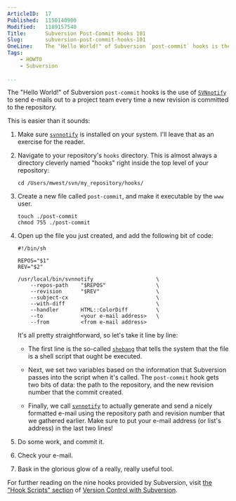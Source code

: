 ```yaml
---
ArticleID:  17
Published:  1150140900
Modified:   1189157540
Title:      Subversion Post-Commit Hooks 101
Slug:       subversion-post-commit-hooks-101
OneLine:    The "Hello World!" of Subversion `post-commit` hooks is the use of `SVNnotify` to send e-mails out to a project team every time a new revision is committed to the repository.  This is easier than it sounds.
Tags:       
    - HOWTO
    - Subversion

...
```

The "Hello World!" of Subversion `post-commit` hooks is the use of [`SVNnotify`][svnnotify] to send e-mails out to a project team every time a new revision is committed to the repository.

This is easier than it sounds:

1.  Make sure [`svnnotify`][svnnotify] is installed on your system.  I'll
    leave that as an exercise for the reader.

2.  Navigate to your repository's `hooks` directory.  This is almost always a
    directory cleverly named "hooks" right inside the top level of your
    repository:

        cd /Users/mwest/svn/my_repository/hooks/
    
3.  Create a new file called `post-commit`, and make it executable by the
    `www` user.

        touch ./post-commit
        chmod 755 ./post-commit
    
4.  Open up the file you just created, and add the following bit of code:

        #!/bin/sh
    
        REPOS="$1"
        REV="$2"
    
        /usr/local/bin/svnnotify                    \
            --repos-path    "$REPOS"                \
            --revision      "$REV"                  \
            --subject-cx                            \
            --with-diff                             \
            --handler       HTML::ColorDiff         \
            --to            <your e-mail address>   \
            --from          <from e-mail address>
                
    It's all pretty straightforward, so let's take it line by line:
    
    *   The first line is the so-called [`shebang`][shebang] that tells
        the system that the file is a shell script that ought be executed.
        
    *   Next, we set two variables based on the information that
        Subversion passes into the script when it's called.  The
        `post-commit` hook gets two bits of data: the path to the
        repository, and the new revision number that the commit created.
        
    *   Finally, we call [`svnnotify`][svnnotify] to actually generate and
        send a nicely formatted e-mail using the repository path and
        revision number that we gathered earlier.  Make sure to put your
        e-mail address (or list's address) in the last two lines!
            
5.  Do some work, and commit it.

6.  Check your e-mail.

7.  Bask in the glorious glow of a really, really useful tool.

For further reading on the nine hooks provided by Subversion, visit [the "Hook Scripts" section][hook_scripts] of [Version Control with Subversion][svnbook].

[svnnotify]: http://search.cpan.org/dist/SVN-Notify/bin/svnnotify "SVNnotify on CPAN"
[shebang]: http://en.wikipedia.org/wiki/Shebang_(Unix)  "Wikipedia: 'Shebang'"
[hook_scripts]: http://svnbook.red-bean.com/nightly/en/svn.reposadmin.create.html#svn.reposadmin.create.hooks "Version Control with Subversion: Hook Scripts"
[svnbook]: http://svnbook.red-bean.com/nightly/en/index.html "Version Control with Subversion"